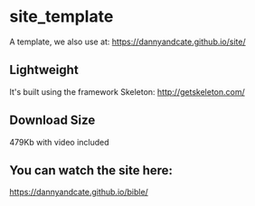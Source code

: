 # site_template
A template, we also use at: https://dannyandcate.github.io/site/

## Lightweight
It's built using the framework Skeleton: http://getskeleton.com/

## Download Size
479Kb with video included

## You can watch the site here:
https://dannyandcate.github.io/bible/
